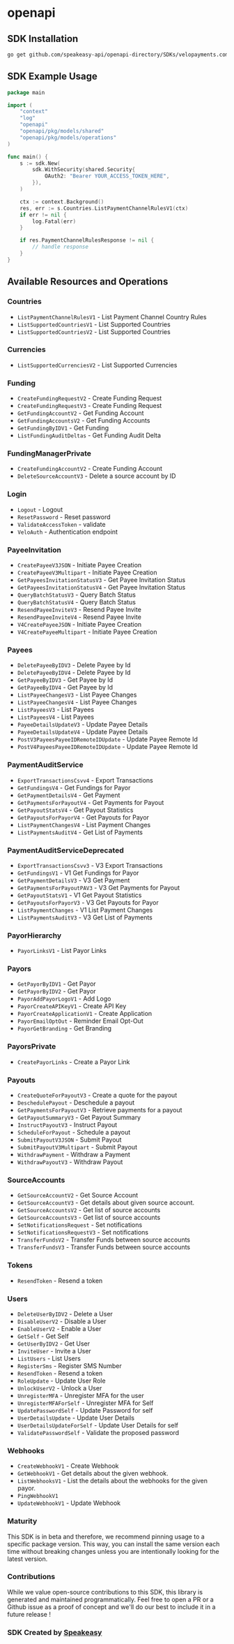 # openapi

<!-- Start SDK Installation -->
## SDK Installation

```bash
go get github.com/speakeasy-api/openapi-directory/SDKs/velopayments.com/2.34.63/go
```
<!-- End SDK Installation -->

## SDK Example Usage
<!-- Start SDK Example Usage -->
```go
package main

import (
    "context"
    "log"
    "openapi"
    "openapi/pkg/models/shared"
    "openapi/pkg/models/operations"
)

func main() {
    s := sdk.New(
        sdk.WithSecurity(shared.Security{
            OAuth2: "Bearer YOUR_ACCESS_TOKEN_HERE",
        }),
    )

    ctx := context.Background()
    res, err := s.Countries.ListPaymentChannelRulesV1(ctx)
    if err != nil {
        log.Fatal(err)
    }

    if res.PaymentChannelRulesResponse != nil {
        // handle response
    }
}
```
<!-- End SDK Example Usage -->

<!-- Start SDK Available Operations -->
## Available Resources and Operations


### Countries

* `ListPaymentChannelRulesV1` - List Payment Channel Country Rules
* `ListSupportedCountriesV1` - List Supported Countries
* `ListSupportedCountriesV2` - List Supported Countries

### Currencies

* `ListSupportedCurrenciesV2` - List Supported Currencies

### Funding

* `CreateFundingRequestV2` - Create Funding Request
* `CreateFundingRequestV3` - Create Funding Request
* `GetFundingAccountV2` - Get Funding Account
* `GetFundingAccountsV2` - Get Funding Accounts
* `GetFundingByIDV1` - Get Funding
* `ListFundingAuditDeltas` - Get Funding Audit Delta

### FundingManagerPrivate

* `CreateFundingAccountV2` - Create Funding Account
* `DeleteSourceAccountV3` - Delete a source account by ID

### Login

* `Logout` - Logout
* `ResetPassword` - Reset password
* `ValidateAccessToken` - validate
* `VeloAuth` - Authentication endpoint

### PayeeInvitation

* `CreatePayeeV3JSON` - Initiate Payee Creation
* `CreatePayeeV3Multipart` - Initiate Payee Creation
* `GetPayeesInvitationStatusV3` - Get Payee Invitation Status
* `GetPayeesInvitationStatusV4` - Get Payee Invitation Status
* `QueryBatchStatusV3` - Query Batch Status
* `QueryBatchStatusV4` - Query Batch Status
* `ResendPayeeInviteV3` - Resend Payee Invite
* `ResendPayeeInviteV4` - Resend Payee Invite
* `V4CreatePayeeJSON` - Initiate Payee Creation
* `V4CreatePayeeMultipart` - Initiate Payee Creation

### Payees

* `DeletePayeeByIDV3` - Delete Payee by Id
* `DeletePayeeByIDV4` - Delete Payee by Id
* `GetPayeeByIDV3` - Get Payee by Id
* `GetPayeeByIDV4` - Get Payee by Id
* `ListPayeeChangesV3` - List Payee Changes
* `ListPayeeChangesV4` - List Payee Changes
* `ListPayeesV3` - List Payees
* `ListPayeesV4` - List Payees
* `PayeeDetailsUpdateV3` - Update Payee Details
* `PayeeDetailsUpdateV4` - Update Payee Details
* `PostV3PayeesPayeeIDRemoteIDUpdate` - Update Payee Remote Id
* `PostV4PayeesPayeeIDRemoteIDUpdate` - Update Payee Remote Id

### PaymentAuditService

* `ExportTransactionsCsvv4` - Export Transactions
* `GetFundingsV4` - Get Fundings for Payor
* `GetPaymentDetailsV4` - Get Payment
* `GetPaymentsForPayoutV4` - Get Payments for Payout
* `GetPayoutStatsV4` - Get Payout Statistics
* `GetPayoutsForPayorV4` - Get Payouts for Payor
* `ListPaymentChangesV4` - List Payment Changes
* `ListPaymentsAuditV4` - Get List of Payments

### PaymentAuditServiceDeprecated

* `ExportTransactionsCsvv3` - V3 Export Transactions
* `GetFundingsV1` - V1 Get Fundings for Payor
* `GetPaymentDetailsV3` - V3 Get Payment
* `GetPaymentsForPayoutPAV3` - V3 Get Payments for Payout
* `GetPayoutStatsV1` - V1 Get Payout Statistics
* `GetPayoutsForPayorV3` - V3 Get Payouts for Payor
* `ListPaymentChanges` - V1 List Payment Changes
* `ListPaymentsAuditV3` - V3 Get List of Payments

### PayorHierarchy

* `PayorLinksV1` - List Payor Links

### Payors

* `GetPayorByIDV1` - Get Payor
* `GetPayorByIDV2` - Get Payor
* `PayorAddPayorLogoV1` - Add Logo
* `PayorCreateAPIKeyV1` - Create API Key
* `PayorCreateApplicationV1` - Create Application
* `PayorEmailOptOut` - Reminder Email Opt-Out
* `PayorGetBranding` - Get Branding

### PayorsPrivate

* `CreatePayorLinks` - Create a Payor Link

### Payouts

* `CreateQuoteForPayoutV3` - Create a quote for the payout
* `DeschedulePayout` - Deschedule a payout
* `GetPaymentsForPayoutV3` - Retrieve payments for a payout
* `GetPayoutSummaryV3` - Get Payout Summary
* `InstructPayoutV3` - Instruct Payout
* `ScheduleForPayout` - Schedule a payout
* `SubmitPayoutV3JSON` - Submit Payout
* `SubmitPayoutV3Multipart` - Submit Payout
* `WithdrawPayment` - Withdraw a Payment
* `WithdrawPayoutV3` - Withdraw Payout

### SourceAccounts

* `GetSourceAccountV2` - Get Source Account
* `GetSourceAccountV3` - Get details about given source account.
* `GetSourceAccountsV2` - Get list of source accounts
* `GetSourceAccountsV3` - Get list of source accounts
* `SetNotificationsRequest` - Set notifications
* `SetNotificationsRequestV3` - Set notifications
* `TransferFundsV2` - Transfer Funds between source accounts
* `TransferFundsV3` - Transfer Funds between source accounts

### Tokens

* `ResendToken` - Resend a token

### Users

* `DeleteUserByIDV2` - Delete a User
* `DisableUserV2` - Disable a User
* `EnableUserV2` - Enable a User
* `GetSelf` - Get Self
* `GetUserByIDV2` - Get User
* `InviteUser` - Invite a User
* `ListUsers` - List Users
* `RegisterSms` - Register SMS Number
* `ResendToken` - Resend a token
* `RoleUpdate` - Update User Role
* `UnlockUserV2` - Unlock a User
* `UnregisterMFA` - Unregister MFA for the user
* `UnregisterMFAForSelf` - Unregister MFA for Self
* `UpdatePasswordSelf` - Update Password for self
* `UserDetailsUpdate` - Update User Details
* `UserDetailsUpdateForSelf` - Update User Details for self
* `ValidatePasswordSelf` - Validate the proposed password

### Webhooks

* `CreateWebhookV1` - Create Webhook
* `GetWebhookV1` - Get details about the given webhook.
* `ListWebhooksV1` - List the details about the webhooks for the given payor.
* `PingWebhookV1`
* `UpdateWebhookV1` - Update Webhook
<!-- End SDK Available Operations -->

### Maturity

This SDK is in beta and therefore, we recommend pinning usage to a specific package version.
This way, you can install the same version each time without breaking changes unless you are intentionally
looking for the latest version.

### Contributions

While we value open-source contributions to this SDK, this library is generated and maintained programmatically.
Feel free to open a PR or a Github issue as a proof of concept and we'll do our best to include it in a future release !

### SDK Created by [Speakeasy](https://docs.speakeasyapi.dev/docs/using-speakeasy/client-sdks)
